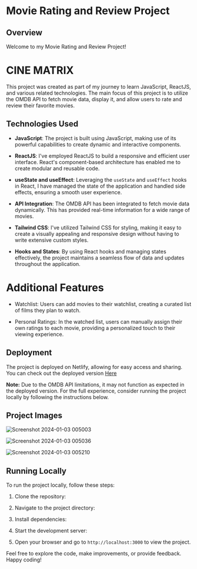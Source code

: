 # Movie Rating and Review Project

## Overview

Welcome to my Movie Rating and Review Project! <h1> CINE MATRIX </h1> This project was created as part of my journey to learn JavaScript, ReactJS, and various related technologies. The main focus of this project is to utilize the OMDB API to fetch movie data, display it, and allow users to rate and review their favorite movies.

## Technologies Used

- **JavaScript**: The project is built using JavaScript, making use of its powerful capabilities to create dynamic and interactive components.

- **ReactJS**: I've employed ReactJS to build a responsive and efficient user interface. React's component-based architecture has enabled me to create modular and reusable code.

- **useState and useEffect**: Leveraging the `useState` and `useEffect` hooks in React, I have managed the state of the application and handled side effects, ensuring a smooth user experience.

- **API Integration**: The OMDB API has been integrated to fetch movie data dynamically. This has provided real-time information for a wide range of movies.

- **Tailwind CSS**: I've utilized Tailwind CSS for styling, making it easy to create a visually appealing and responsive design without having to write extensive custom styles.

- **Hooks and States**: By using React hooks and managing states effectively, the project maintains a seamless flow of data and updates throughout the application.

# Additional Features
- Watchlist: Users can add movies to their watchlist, creating a curated list of films they plan to watch.

- Personal Ratings: In the watched list, users can manually assign their own ratings to each movie, providing a personalized touch to their viewing experience.

## Deployment

The project is deployed on Netlify, allowing for easy access and sharing. You can check out the deployed version <a href='https://delightful-puppy-bf7ffb.netlify.app/'> Here </a>

**Note:** Due to the OMDB API limitations, it may not function as expected in the deployed version. For the full experience, consider running the project locally by following the instructions below.

## Project Images

![Screenshot 2024-01-03 005003](https://github.com/RohanPrasadGupta/CineMatrix_IMDb-Api/assets/90445636/a990809a-35bb-4869-b608-6f1b27c3a3e9)

![Screenshot 2024-01-03 005036](https://github.com/RohanPrasadGupta/CineMatrix_IMDb-Api/assets/90445636/875edb67-ac4a-4a87-9ba8-5b078c64d009)

![Screenshot 2024-01-03 005210](https://github.com/RohanPrasadGupta/CineMatrix_IMDb-Api/assets/90445636/0592b128-c66a-46b4-a36b-8e715c840238)


## Running Locally

To run the project locally, follow these steps:

1. Clone the repository:

2. Navigate to the project directory:

3. Install dependencies:

4. Start the development server:

5. Open your browser and go to `http://localhost:3000` to view the project.

Feel free to explore the code, make improvements, or provide feedback. Happy coding!
